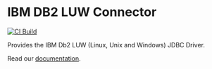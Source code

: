 # IBM DB2 LUW Connector

[![CI Build](https://github.com/axonivy-market/ibm-db2-luw/actions/workflows/ci.yml/badge.svg)](https://github.com/axonivy-market/ibm-db2-luw/actions/workflows/ci.yml)

Provides the IBM Db2 LUW (Linux, Unix and Windows) JDBC Driver.

Read our [documentation](ibm-db2-luw-connector-product/README.md).
